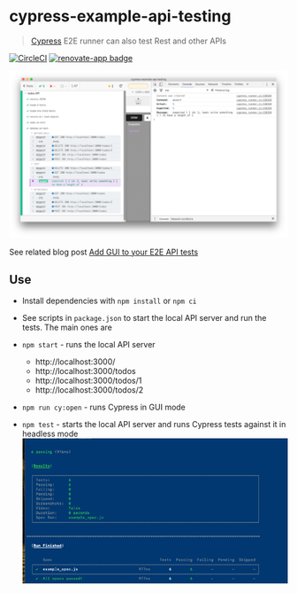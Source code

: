 # cypress-example-api-testing

> [Cypress](https://cypress.op) E2E runner can also test Rest and other APIs

[![CircleCI](https://circleci.com/gh/cypress-io/cypress-example-api-testing.svg?style=svg)](https://circleci.com/gh/cypress-io/cypress-example-api-testing) [![renovate-app badge][renovate-badge]][renovate-app]

![API testing using Cypress](images/demo.png)

[renovate-badge]: https://img.shields.io/badge/renovate-app-blue.svg
[renovate-app]: https://renovateapp.com/

See related blog post [Add GUI to your E2E API tests](https://www.cypress.io/blog/2017/11/07/add-gui-to-your-e2e-api-tests/)

## Use

- Install dependencies with `npm install` or `npm ci`

- See scripts in `package.json` to start the local API server and run the tests. The main ones are

- `npm start` - runs the local API server
    * http://localhost:3000/
    * http://localhost:3000/todos
    * http://localhost:3000/todos/1
    * http://localhost:3000/todos/2
- `npm run cy:open` - runs Cypress in GUI mode
- `npm test` - starts the local API server and runs Cypress tests against it in headless mode
![alt text](image.png)